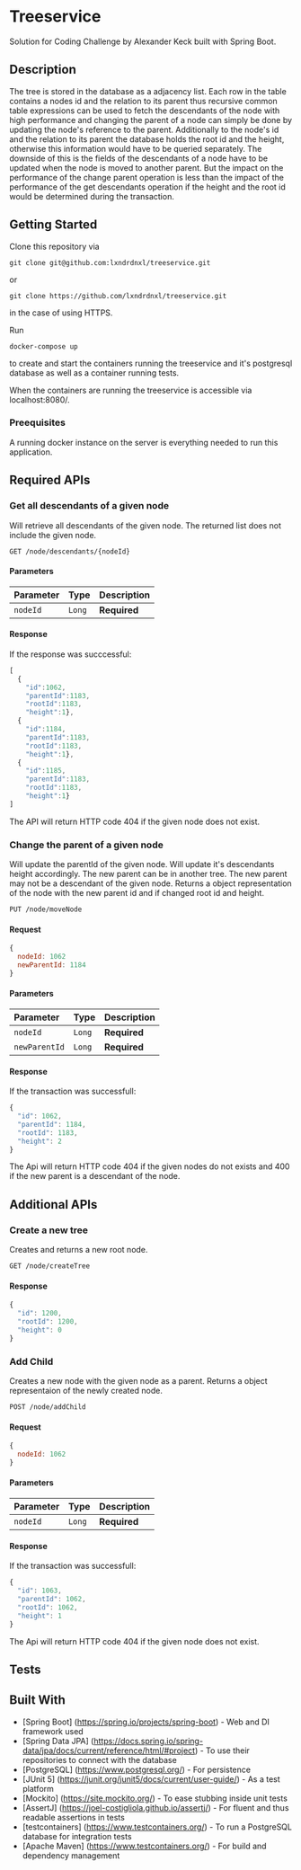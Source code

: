 # Treeservice
Solution for Coding Challenge by Alexander Keck built with Spring Boot. 
## Description
The tree is stored in the database as a adjacency list. Each row in the table contains a nodes id and the relation to its parent thus recursive common table expressions can be used to fetch the descendants of the node with high performance and changing the parent of a node can simply be done by updating the node's reference to the parent. Additionally to the node's id and the relation to its parent the database holds the root id and the height, otherwise this information would have to be queried separately. The downside of this is the fields of the descendants of a node have to be updated when the node is moved to another parent. But the impact on the performance of the change parent operation is less than the impact of the performance of the get descendants operation if the height and the root id would be determined during the transaction.
## Getting Started
Clone this repository via 
```
git clone git@github.com:lxndrdnxl/treeservice.git
```
or 
```
git clone https://github.com/lxndrdnxl/treeservice.git
``` 
in the case of using HTTPS.

Run  
```
docker-compose up
```
to create and start the containers running the treeservice and it's postgresql database as well as a container running tests.

When the containers are running the treeservice is accessible via localhost:8080/.
### Preequisites
A running docker instance on the server is everything needed to run this application.
## Required APIs
### Get all descendants of a given node
Will retrieve all descendants of the given node. The returned list does not include the given node. 
```http
GET /node/descendants/{nodeId}
``` 
#### Parameters
| Parameter | Type | Description |
| :--- | :--- | :--- |
| `nodeId` | `Long` | **Required** |
#### Response
If the response was succcessful:
```javascript
[
  {
    "id":1062,
    "parentId":1183,
    "rootId":1183,
    "height":1},
  {
    "id":1184,
    "parentId":1183,
    "rootId":1183,
    "height":1},
  {
    "id":1185,
    "parentId":1183,
    "rootId":1183,
    "height":1}
]
``` 
The API will return HTTP code 404 if the given node does not exist.
### Change the parent of a given node
Will update the parentId of the given node. Will update it's descendants height accordingly. The new parent can be in another tree. The new parent may not be a descendant of the given node. Returns a object representation of the node with the new parent id and if changed root id and height. 
```http
PUT /node/moveNode
```
#### Request
```javascript
{
  nodeId: 1062
  newParentId: 1184
}
```
#### Parameters
| Parameter | Type | Description |
| :--- | :--- | :--- |
| `nodeId` | `Long` | **Required** |
| `newParentId` | `Long` | **Required** |
#### Response
If the transaction was successfull:
```javascript
{
  "id": 1062,
  "parentId": 1184,
  "rootId": 1183,
  "height": 2
}
```
The Api will return HTTP code 404 if the given nodes do not exists and 400 if the new parent is a descendant of the node.
## Additional APIs
### Create a new tree
Creates and returns a new root node.
```http
GET /node/createTree
```
#### Response
```javascript
{
  "id": 1200,
  "rootId": 1200,
  "height": 0
}
```
### Add Child
Creates a new node with the given node as a parent. Returns a object representaion of the newly created node.
```http
POST /node/addChild
```
#### Request
```javascript
{
  nodeId: 1062
}
```
#### Parameters
| Parameter | Type | Description |
| :--- | :--- | :--- |
| `nodeId` | `Long` | **Required** |
#### Response
If the transaction was successfull:
```javascript
{
  "id": 1063,
  "parentId": 1062,
  "rootId": 1062,
  "height": 1
}
```
The Api will return HTTP code 404 if the given node does not exist.
## Tests

## Built With
* [Spring Boot] (https://spring.io/projects/spring-boot) - Web and DI framework used
* [Spring Data JPA] (https://docs.spring.io/spring-data/jpa/docs/current/reference/html/#project) - To use their repositories to connect with the database
* [PostgreSQL] (https://www.postgresql.org/) - For persistence
* [JUnit 5] (https://junit.org/junit5/docs/current/user-guide/) - As a test platform
* [Mockito] (https://site.mockito.org/) - To ease stubbing inside unit tests
* [AssertJ] (https://joel-costigliola.github.io/assertj/) - For fluent and thus readable assertions in tests
* [testcontainers] (https://www.testcontainers.org/) - To run a PostgreSQL database for integration tests
* [Apache Maven] (https://www.testcontainers.org/) - For build and dependency management
